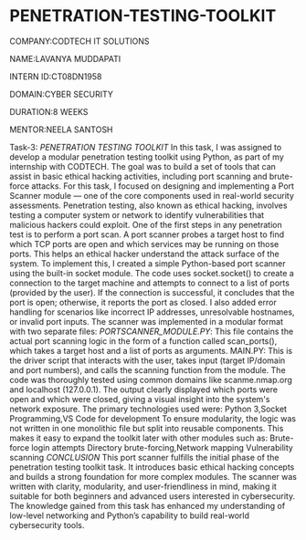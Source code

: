 # PENETRATION-TESTING-TOOLKIT

COMPANY:CODTECH IT SOLUTIONS

NAME:LAVANYA MUDDAPATI

INTERN ID:CT08DN1958

DOMAIN:CYBER SECURITY

DURATION:8 WEEKS

MENTOR:NEELA SANTOSH

Task-3: *PENETRATION TESTING TOOLKIT*
In this task, I was assigned to develop a modular penetration testing toolkit using Python, as part of my internship with CODTECH. The goal was to build a set of tools that can assist in basic ethical hacking activities, including port scanning and brute-force attacks. For this task, I focused on designing and implementing a Port Scanner module — one of the core components used in real-world security assessments.
Penetration testing, also known as ethical hacking, involves testing a computer system or network to identify vulnerabilities that malicious hackers could exploit. One of the first steps in any penetration test is to perform a port scan. A port scanner probes a target host to find which TCP ports are open and which services may be running on those ports. This helps an ethical hacker understand the attack surface of the system.
To implement this, I created a simple Python-based port scanner using the built-in socket module. The code uses socket.socket() to create a connection to the target machine and attempts to connect to a list of ports (provided by the user). If the connection is successful, it concludes that the port is open; otherwise, it reports the port as closed. I also added error handling for scenarios like incorrect IP addresses, unresolvable hostnames, or invalid port inputs.
The scanner was implemented in a modular format with two separate files:
*PORTSCANNER_MODULE.PY*: This file contains the actual port scanning logic in the form of a function called scan_ports(), which takes a target host and a list of ports as arguments.
MAIN.PY: This is the driver script that interacts with the user, takes input (target IP/domain and port numbers), and calls the scanning function from the module.
The code was thoroughly tested using common domains like scanme.nmap.org and localhost (127.0.0.1). The output clearly displayed which ports were open and which were closed, giving a visual insight into the system's network exposure.
The primary technologies used were:
Python 3,Socket Programming,VS Code for development
To ensure modularity, the logic was not written in one monolithic file but split into reusable components. This makes it easy to expand the toolkit later with other modules such as:
Brute-force login attempts
Directory brute-forcing,Network mapping Vulnerability scanning
*CONCLUSION*
This port scanner fulfills the initial phase of the penetration testing toolkit task. It introduces basic ethical hacking concepts and builds a strong foundation for more complex modules. The scanner was written with clarity, modularity, and user-friendliness in mind, making it suitable for both beginners and advanced users interested in cybersecurity. The knowledge gained from this task has enhanced my understanding of low-level networking and Python’s capability to build real-world cybersecurity tools.

